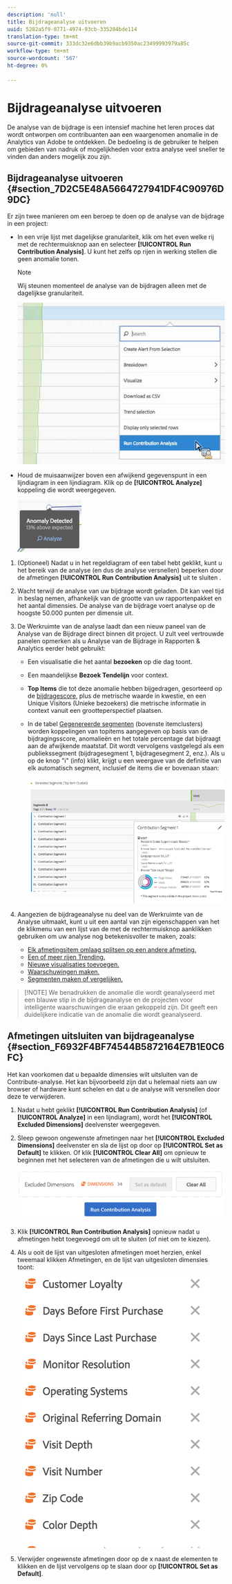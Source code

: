 ```yaml
---
description: 'null'
title: Bijdrageanalyse uitvoeren
uuid: 5282a5f9-0771-4974-93cb-335204bde114
translation-type: tm+mt
source-git-commit: 333dc32e6dbb39b9acb9350ac23499993979a85c
workflow-type: tm+mt
source-wordcount: '567'
ht-degree: 0%

---
```



# Bijdrageanalyse uitvoeren

De analyse van de bijdrage is een intensief machine het leren proces dat wordt ontworpen om contribuanten aan een waargenomen anomalie in de Analytics van Adobe te ontdekken. De bedoeling is de gebruiker te helpen om gebieden van nadruk of mogelijkheden voor extra analyse veel sneller te vinden dan anders mogelijk zou zijn.

## Bijdrageanalyse uitvoeren {#section_7D2C5E48A5664727941DF4C90976D9DC}

Er zijn twee manieren om een beroep te doen op de analyse van de bijdrage in een project:

* In een vrije lijst met dagelijkse granulariteit, klik om het even welke rij met de rechtermuisknop aan en selecteer **[!UICONTROL Run Contribution Analysis]**. U kunt het zelfs op rijen in werking stellen die geen anomalie tonen.

   >[!NOTE]
   >
   >Wij steunen momenteel de analyse van de bijdragen alleen met de dagelijkse granulariteit.

   ![](assets/run_ca.png)

* Houd de muisaanwijzer boven een afwijkend gegevenspunt in een lijndiagram in een lijndiagram. Klik op de **[!UICONTROL Analyze]** koppeling die wordt weergegeven.

   ![](assets/contribution-analysis.png)

1. (Optioneel) Nadat u in het regeldiagram of een tabel hebt geklikt, kunt u het bereik van de analyse (en dus de analyse versnellen) beperken door de afmetingen **[!UICONTROL Run Contribution Analysis]** uit te sluiten [](#section_F6932F4BF74544B5872164E7B1E0C6FC).

1. Wacht terwijl de analyse van uw bijdrage wordt geladen. Dit kan veel tijd in beslag nemen, afhankelijk van de grootte van uw rapportenpakket en het aantal dimensies. De analyse van de bijdrage voert analyse op de hoogste 50.000 punten per dimensie uit.
1. De Werkruimte van de analyse laadt dan een nieuw paneel van de Analyse van de Bijdrage direct binnen dit project. U zult veel vertrouwde panelen opmerken als u Analyse van de Bijdrage in Rapporten &amp; Analytics eerder hebt gebruikt:

   * Een visualisatie die het aantal **bezoeken** op die dag toont.
   * Een maandelijkse **Bezoek Tendelijn** voor context.
   * **Top Items** die tot deze anomalie hebben bijgedragen, gesorteerd op de [bijdragescore](https://docs.adobe.com/content/help/en/analytics/analyze/analysis-workspace/virtual-analyst/contribution-analysis/ca-tokens.html), plus de metrische waarde in kwestie, en een Unique Visitors (Unieke bezoekers) die metrische informatie in context vanuit een grootteperspectief plaatsen.

   * In de tabel [Gegenereerde segmenten](https://docs.adobe.com/content/help/en/analytics/components/segmentation/segmentation-workflow/seg-build.html) (bovenste itemclusters) worden koppelingen van topitems aangegeven op basis van de bijdragingsscore, anomalieën en het totale percentage dat bijdraagt aan de afwijkende maatstaf. Dit wordt vervolgens vastgelegd als een publiekssegment (bijdragesegment 1, bijdragesegment 2, enz.). Als u op de knop &quot;i&quot; (info) klikt, krijgt u een weergave van de definitie van elk automatisch segment, inclusief de items die er bovenaan staan:

      ![](assets/auto_segment.png)

1. Aangezien de bijdrageanalyse nu deel van de Werkruimte van de Analyse uitmaakt, kunt u uit een aantal van zijn eigenschappen van het de klikmenu van een lijst van de met de rechtermuisknop aanklikken gebruiken om uw analyse nog betekenisvoller te maken, zoals:

   * [Elk afmetingsitem omlaag splitsen op een andere afmeting.](/help/analyze/analysis-workspace/components/dimensions/t-breakdown-fa.md)
   * [Een of meer rijen Trending.](/help/analyze/analysis-workspace/home.md#section_34930C967C104C2B9092BA8DCF2BF81A)
   * [Nieuwe visualisaties toevoegen.](/help/analyze/analysis-workspace/visualizations/freeform-analysis-visualizations.md)
   * [Waarschuwingen maken.](/help/components/c-alerts/intellligent-alerts.md)
   * [Segmenten maken of vergelijken.](/help/analyze/analysis-workspace/c-panels/c-segment-comparison/segment-comparison.md)

>[!NOTE] We benadrukken de anomalie die wordt geanalyseerd met een blauwe stip in de bijdrageanalyse en de projecten voor intelligente waarschuwingen die eraan gekoppeld zijn. Dit geeft een duidelijkere indicatie van de anomalie die wordt geanalyseerd.

## Afmetingen uitsluiten van bijdrageanalyse {#section_F6932F4BF74544B5872164E7B1E0C6FC}

Het kan voorkomen dat u bepaalde dimensies wilt uitsluiten van de Contribute-analyse. Het kan bijvoorbeeld zijn dat u helemaal niets aan uw browser of hardware kunt schelen en dat u de analyse wilt versnellen door deze te verwijderen.

1. Nadat u hebt geklikt **[!UICONTROL Run Contribution Analysis]** (of **[!UICONTROL Analyze]** in een lijndiagram), wordt het **[!UICONTROL Excluded Dimensions]** deelvenster weergegeven.

1. Sleep gewoon ongewenste afmetingen naar het **[!UICONTROL Excluded Dimensions]** deelvenster en sla de lijst op door op **[!UICONTROL Set as Default]** te klikken. Of klik **[!UICONTROL Clear All]** om opnieuw te beginnen met het selecteren van de afmetingen die u wilt uitsluiten.

   ![](assets/exclude_dimensions.png)

1. Klik **[!UICONTROL Run Contribution Analysis]** opnieuw nadat u afmetingen hebt toegevoegd om uit te sluiten (of niet om te kiezen).
1. Als u ooit de lijst van uitgesloten afmetingen moet herzien, enkel tweemaal klikken Afmetingen, en de lijst van uitgesloten dimensies toont:

   ![](assets/excluded-dimensions.png)

1. Verwijder ongewenste afmetingen door op de x naast de elementen te klikken en de lijst vervolgens op te slaan door op **[!UICONTROL Set as Default]**.

